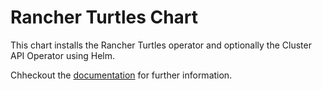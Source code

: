 # Rancher Turtles Chart

This chart installs the Rancher Turtles operator and optionally the Cluster API Operator using Helm.

Chheckout the [documentation](https://docs.rancher-turtles.com) for further information.
